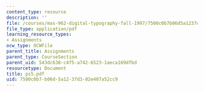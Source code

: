 ```yaml
---
content_type: resource
description: ''
file: /courses/mas-962-digital-typography-fall-1997/7500c0b7b06d5a1237d302e407a52cc9_ps5.pdf
file_type: application/pdf
learning_resource_types:
- Assignments
ocw_type: OCWFile
parent_title: Assignments
parent_type: CourseSection
parent_uid: 543dc638-c4f5-a742-6523-1aeca169dfbd
resourcetype: Document
title: ps5.pdf
uid: 7500c0b7-b06d-5a12-37d3-02e407a52cc9
---
```

